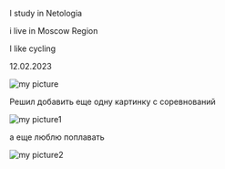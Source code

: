 I study in Netologia

i live in Moscow Region

I like cycling

12.02.2023

![my picture](https://www.sdushor15.ru/sites/default/files/styles/blog_teaser/public/IMG_1118.JPG?itok=UkMv9E0o)

Решил добавить еще одну картинку с соревнований 

![my picture1](https://cdnn21.img.ria.ru/images/07e6/07/05/1800511405_0:29:2253:1296_1920x0_80_0_0_5c7156651ffbc207853cfbf408c21754.jpg)

а еще люблю поплавать

![my picture2](https://www.aqualibrium.ru/optimize?size=700&quality=50&format=webp&src=https://www.aqualibrium.ru/media/__sized__/swimmingswimmingpoolcourse/announce/7-tips-for-awesome-breaststroke-technique-crop-c0-5__0-5-700x524-80.jpg)

